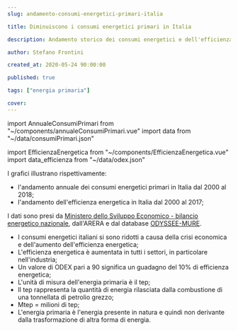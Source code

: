 ```yaml
---
slug: andamento-consumi-energetici-primari-italia

title: Diminuiscono i consumi energetici primari in Italia

description: Andamento storico dei consumi energetici e dell'efficienza energetica in Italia

author: Stefano Frontini

created_at: 2020-05-24 90:00:00

published: true

tags: ["energia primaria"]

cover:
---
```


import AnnualeConsumiPrimari from "~/components/annualeConsumiPrimari.vue"
import data from "~/data/consumiPrimari.json"

import EfficienzaEnergetica from "~/components/EfficienzaEnergetica.vue"
import data_efficienza from "~/data/odex.json"

<AnnualeConsumiPrimari title="Andamento dei consumi energetici primari in Italia" xKey="Anno"
            y1Key="Mtep"
            :data="data"
            />

<EfficienzaEnergetica title="Andamento dell'efficienza energetica" xKey="Anno"
            y1Key="Industria"
            y2Key="Trasporto"
            y3Key="Famiglie"
            y4Key="Terziario"
            y5Key="Totale"
             :data="data_efficienza"/>

I grafici illustrano rispettivamente:

- l'andamento annuale dei consumi energetici primari in Italia dal 2000 al 2018;
- l'andamento dell'efficienza energetica in Italia dal 2000 al 2017;

I dati sono presi da [Ministero dello Sviluppo Economico - bilancio energetico nazionale](https://dgsaie.mise.gov.it/ben.php), dall'ARERA e dal database [ODYSSEE-MURE](https://www.odyssee-mure.eu/publications/efficiency-trends-policies-profiles/italy-italian.html#overview).

- I consumi energetici italiani si sono ridotti a causa della crisi economica e dell'aumento dell'efficienza energetica;
- L'efficienza energetica è aumentata in tutti i settori, in particolare nell'industria;
- Un valore di ODEX pari a 90 significa un guadagno del 10% di efficienza energetica;
- L'unità di misura dell'energia primaria è il tep;
- Il tep rappresenta la quantità di energia rilasciata dalla combustione di una tonnellata di petrolio grezzo;
- Mtep = milioni di tep;
- L'energia primaria è l'energia presente in natura e quindi non derivante dalla trasformazione di altra forma di energia.
